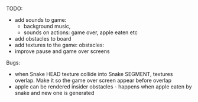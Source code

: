 TODO:
- add sounds to game:
  - background music,
  - sounds on actions: game over, apple eaten etc
- add obstacles to board
- add textures to the game: obstacles:
- improve pause and game over screens

Bugs:
- when Snake HEAD texture collide into Snake SEGMENT, textures overlap. Make it so the game over screen appear before overlap
- apple can be rendered insider obstacles - happens when apple eaten by snake and new one is generated
